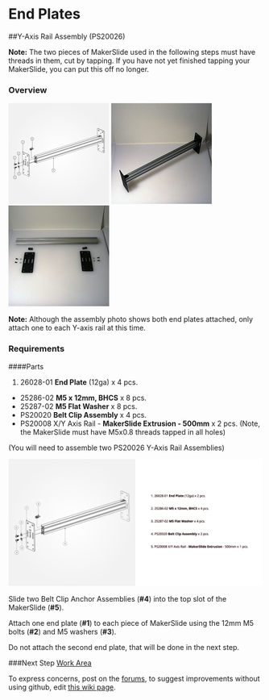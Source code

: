 # End Plates

##Y-Axis Rail Assembly (PS20026)

**Note:** The two pieces of MakerSlide used in the following steps must have threads in them, cut by tapping. If you have not yet finished tapping your MakerSlide, you can put this off no longer.

### Overview

![exploded view of End Plates](tPictures/PS20026_2.png) 
![](tPictures/so_y_axis_rail_2.jpg)
![](tPictures/so_y_axis_rail_parts_2.jpg)

**Note:** Although the assembly photo shows both end plates attached, only attach one to each Y-axis rail at this time.

### Requirements

####Parts

1. 26028-01 **End Plate** (12ga) x 4 pcs.
* 25286-02 **M5 x 12mm, BHCS** x 8 pcs.
* 25287-02 **M5 Flat Washer** x 8 pcs.
* PS20020 **Belt Clip Assembly** x 4 pcs.
* PS20008 X/Y Axis Rail - **MakerSlide Extrusion - 500mm** x 2 pcs. (Note, the MakerSlide must have M5x0.8 threads tapped in all holes)
 
(You will need to assemble two PS20026 Y-Axis Rail Assemblies)

[![exploded view of End Plates](tPictures/PS20026.svg)](content/tPictures/PS20026-100.svg)

Slide two Belt Clip Anchor Assemblies (**\#4**) into the top slot of the MakerSlide (**\#5**).

Attach one end plate (**\#1**) to each piece of MakerSlide using the 12mm M5 bolts (**\#2**) and M5 washers (**\#3**).

Do not attach the second end plate, that will be done in the next step.

###Next Step [Work Area](http://docs.shapeoko.com/workarea.html)

To express concerns, post on the [forums](http://www.shapeoko.com/forum/index.php), to suggest improvements without using github, edit [this wiki page](http://www.shapeoko.com/wiki/index.php?title=Yaxis_1&action=edit&redlink=1).
